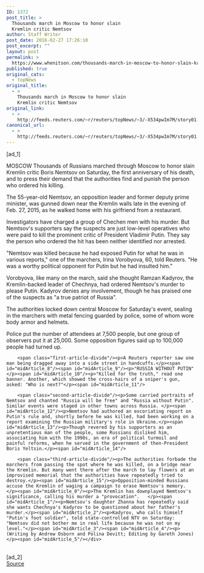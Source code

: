 ```yaml
---
ID: 1372
post_title: >
  Thousands march in Moscow to honor slain
  Kremlin critic Nemtsov
author: Staff Writer
post_date: 2016-02-27 17:26:10
post_excerpt: ""
layout: post
permalink: >
  https://www.whenitson.com/thousands-march-in-moscow-to-honor-slain-kremlin-critic-nemtsov/
published: true
original_cats:
  - topNews
original_title:
  - >
    Thousands march in Moscow to honor slain
    Kremlin critic Nemtsov
original_link:
  - >
    http://feeds.reuters.com/~r/reuters/topNews/~3/-X534pwIm7M/story01.htm
canonical_url:
  - >
    http://feeds.reuters.com/~r/reuters/topNews/~3/-X534pwIm7M/story01.htm
---
```

 [ad_1]
<br><div id="articleText">
<span id="midArticle_start"/>

<span id="midArticle_0"/><span class="focusParagraph" readability="6"><p><span class="articleLocation">MOSCOW</span> Thousands of Russians marched through Moscow to honor slain Kremlin critic Boris Nemtsov on Saturday, the first anniversary of his death, and to press their demand that the authorities find and punish the person who ordered his killing.</p></span><span id="midArticle_1"/><p>The 55-year-old Nemtsov, an opposition leader and former deputy prime minister, was gunned down near the Kremlin walls late in the evening of Feb. 27, 2015, as he walked home with his girlfriend from a restaurant.</p><span id="midArticle_2"/><p>Investigators have charged a group of Chechen men with his murder. But Nemtsov's supporters say the suspects are just low-level operatives who were paid to kill the prominent critic of President Vladimir Putin. They say the person who ordered the hit has been neither identified nor arrested.</p><span id="midArticle_3"/><p>"Nemtsov was killed because he had exposed Putin for what he was in various reports," one of the marchers, Irina Vorobyova, 60, told Reuters. "He was a worthy political opponent for Putin but he had insulted him."</p><span id="midArticle_4"/><p>Vorobyova, like many on the march, said she thought Ramzan Kadyrov, the Kremlin-backed leader of Chechnya, had ordered Nemtsov's murder to please Putin. Kadyrov denies any involvement, though he has praised one of the suspects as "a true patriot of Russia".</p><span id="midArticle_5"/><p>The authorities locked down central Moscow for Saturday's event, sealing in the marchers with metal fencing guarded by police, some of whom wore body armor and helmets.</p><span id="midArticle_6"/><p>Police put the number of attendees at 7,500 people, but one group of observers put it at 25,000. Some opposition figures said up to 100,000 people had turned up.</p><span id="midArticle_7"/>
        
        <span class="first-article-divide"/><p>A Reuters reporter saw one man being dragged away into a side street in handcuffs.</p><span id="midArticle_8"/><span id="midArticle_9"/><p>"RUSSIA WITHOUT PUTIN"</p><span id="midArticle_10"/><p>"Killed for the truth," read one banner. Another, which showed the cross-hairs of a sniper's gun, asked: "Who is next?"</p><span id="midArticle_11"/>
        
        <span class="second-article-divide"/><p>Some carried portraits of Nemtsov and chanted "Russia will be free" and "Russia without Putin". Similar events were staged in other towns across Russia. </p><span id="midArticle_12"/><p>Nemtsov had authored an excoriating report on Putin's rule and, shortly before he was killed, had been working on a report examining the Russian military's role in Ukraine.</p><span id="midArticle_13"/><p>Though revered by his supporters as an unpretentious man of the people, some Russians disliked him, associating him with the 1990s, an era of political turmoil and painful reforms, when he served in the government of then-President Boris Yeltsin.</p><span id="midArticle_14"/>
        
        <span class="third-article-divide"/><p>The authorities forbade the marchers from passing the spot where he was killed, on a bridge near the Kremlin. But many went there after the march to lay flowers at an improvised memorial that the authorities have repeatedly tried to destroy.</p><span id="midArticle_15"/><p>Opposition-minded Russians accuse the Kremlin of waging a campaign to erase Nemtsov's memory. </p><span id="midArticle_0"/><p>The Kremlin has downplayed Nemtsov's significance, calling his murder a "provocation".   </p><span id="midArticle_1"/><p>Nemtsov's daughter Zhanna has repeatedly said she wants Chechnya's Kadyrov to be questioned about her father's murder.</p><span id="midArticle_2"/><p>Kadyrov, who calls himself "Putin's foot soldier", told state-controlled NTV on Saturday: "Nemtsov did not bother me in real life because he was not on my level."</p><span id="midArticle_3"/><span id="midArticle_4"/><p> (Writing by Andrew Osborn and Polina Devitt; Editing by Gareth Jones)</p><span id="midArticle_5"/></div>
<br>[ad_2]
<br><a href="http://feeds.reuters.com/~r/reuters/topNews/~3/-X534pwIm7M/story01.htm">Source </a>